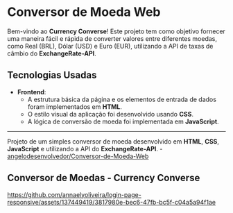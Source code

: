 # Conversor de Moeda Web

Bem-vindo ao **Currency Converse**! Este projeto tem como objetivo fornecer uma maneira fácil e rápida de converter valores entre diferentes moedas, como Real (BRL), Dólar (USD) e Euro (EUR), utilizando a API de taxas de câmbio do **ExchangeRate-API**.

## Tecnologias Usadas

- **Frontend**:
    - A estrutura básica da página e os elementos de entrada de dados foram implementados em **HTML**.
    - O estilo visual da aplicação foi desenvolvido usando **CSS**. 
    - A lógica de conversão de moeda foi implementada em **JavaScript**.
---

Projeto de um simples conversor de moeda desenvolvido em **HTML**, **CSS**, **JavaScript** e utilizando a API do **ExchangeRate-API**. - [angelodesenvolvedor/Conversor-de-Moeda-Web](https://github.com/angelodesenvolvedor/Conversor-de-Moeda-Web)


## Conversor de Moedas - Currency Converse
https://github.com/annaelyoliveira/login-page-responsive/assets/137449419/3817980e-bec6-47fb-bc5f-c04a5a94f1ae
